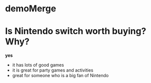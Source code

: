 # demoMerge

# Is Nintendo switch worth buying? Why?

**yes**

- it has lots of good games
- it is great for party games and activities
- great for someone who is a big fan of Nintendo